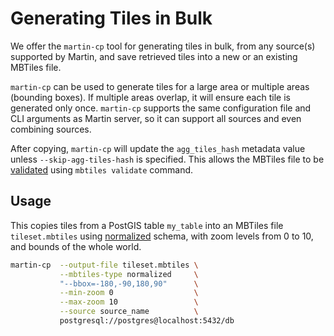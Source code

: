 # Generating Tiles in Bulk

We offer the `martin-cp` tool for generating tiles in bulk, from any source(s) supported by Martin, and save retrieved tiles
into a new or an existing MBTiles file.

`martin-cp` can be used to generate tiles for a large area or multiple areas
(bounding boxes). If multiple areas overlap, it will ensure each tile is generated only once. `martin-cp` supports the
same configuration file and CLI arguments as Martin server, so it can support all sources and even combining sources.

After copying, `martin-cp` will update the `agg_tiles_hash` metadata value unless `--skip-agg-tiles-hash` is specified.
This allows the MBTiles file to be [validated](mbtiles/validation.md#aggregate-content-validation)
using `mbtiles validate` command.

## Usage

This copies tiles from a PostGIS table `my_table` into an MBTiles file `tileset.mbtiles`
using [normalized](mbtiles/schema.md#normalized) schema, with zoom levels from 0 to 10, and bounds of the whole world.

```bash
martin-cp  --output-file tileset.mbtiles \
           --mbtiles-type normalized     \
           "--bbox=-180,-90,180,90"      \
           --min-zoom 0                  \
           --max-zoom 10                 \
           --source source_name          \
           postgresql://postgres@localhost:5432/db
```
